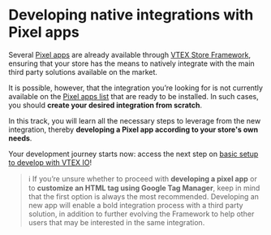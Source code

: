 # Developing native integrations with Pixel apps

Several [Pixel apps](https://developers.vtex.com/vtex-developer-docs/docs/vtex-io-documentation-pixel-app) are already available through [VTEX Store Framework](https://developers.vtex.com/vtex-developer-docs/docs/vtex-io-documentation-what-is-vtex-store-framework), ensuring that your store has the means to natively integrate with the main third party solutions available on the market. 

It is possible, however, that the integration you’re looking for is not currently available on the [Pixel apps list](https://developers.vtex.com/vtex-developer-docs/docs/pixel-apps/) that are ready to be installed. In such cases, you should **create your desired integration from scratch**.

In this track, you will learn all the necessary steps to leverage from the new integration, thereby **developing a Pixel app according to your store's own needs**.

Your development journey starts now: access the next step on [basic setup to develop with VTEX IO](https://developers.vtex.com/vtex-developer-docs/docs/vtex-io-documentation-1-developnativeintegrationswithpixelapps)!

>ℹ️ If you’re unsure whether to proceed with **developing a pixel app** or to **customize an HTML tag using Google Tag Manager**, keep in mind that the first option is always the most recommended. Developing an new app will enable a bold integration process with a third party solution, in addition to further evolving the Framework to help other users that may be interested in the same integration.
